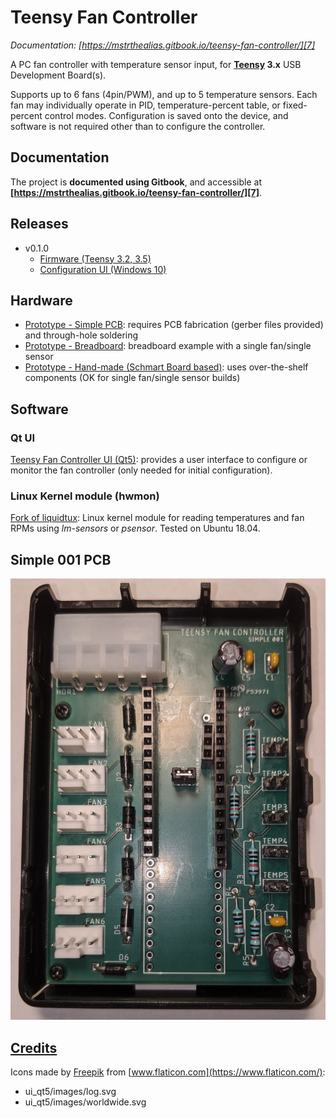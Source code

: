 # Teensy Fan Controller

*Documentation: [https://mstrthealias.gitbook.io/teensy-fan-controller/][7]*

A PC fan controller with temperature sensor input, for **[Teensy](https://www.pjrc.com/teensy/index.html) 3.x** USB Development Board(s).

Supports up to 6 fans (4pin/PWM), and up to 5 temperature sensors. Each fan may individually operate in PID, temperature-percent table, or fixed-percent control modes. Configuration is saved onto the device, and software is not required other than to configure the controller.


## Documentation

The project is **documented using Gitbook**, and accessible at **[https://mstrthealias.gitbook.io/teensy-fan-controller/][7]**.


## Releases

- v0.1.0
  - [Firmware (Teensy 3.2, 3.5)](https://github.com/mstrthealias/TeensyFanController/releases/tag/v0.1.0)
  - [Configuration UI (Windows 10)](https://github.com/mstrthealias/TFC-ui/releases/tag/v0.1.0)


## Hardware

* [Prototype - Simple PCB][4]: requires PCB fabrication (gerber files provided) and through-hole soldering
* [Prototype - Breadboard][2]: breadboard example with a single fan/single sensor
* [Prototype - Hand-made (Schmart Board based)][3]: uses over-the-shelf components (OK for single fan/single sensor builds)


## Software

### Qt UI

[Teensy Fan Controller UI (Qt5)](https://github.com/mstrthealias/TFC-ui): provides a user interface to configure or monitor the fan controller (only needed for initial configuration).

### Linux Kernel module (hwmon)

[Fork of liquidtux](https://github.com/mstrthealias/liquidtux): Linux kernel module for reading temperatures and fan RPMs using *lm-sensors* or *psensor*.  Tested on Ubuntu 18.04.


## Simple 001 PCB

![Simple 001 PCB](doc/images/simple001.photo.1.png)


## [Credits](https://mstrthealias.gitbook.io/teensy-fan-controller/credits)

Icons made by [Freepik](https://www.flaticon.com/authors/freepik) from [www.flaticon.com](https://www.flaticon.com/):

* ui_qt5/images/log.svg
* ui_qt5/images/worldwide.svg



[2]: https://mstrthealias.gitbook.io/teensy-fan-controller/hardware/breadboard
[3]: https://mstrthealias.gitbook.io/teensy-fan-controller/hardware/prototype
[4]: https://mstrthealias.gitbook.io/teensy-fan-controller/hardware/simple-pcb
[5]: Hardware/
[6]: https://mstrthealias.gitbook.io/teensy-fan-controller/demo/router-cooling-demo
[7]: https://mstrthealias.gitbook.io/teensy-fan-controller/
